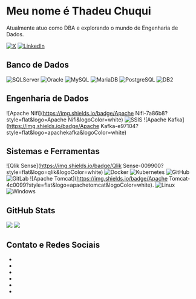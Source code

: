 # Meu nome é Thadeu Chuqui

Atualmente atuo como DBA e explorando o mundo de Engenharia de Dados.

[![X](https://img.shields.io/badge/-000000?style=for-the-badge&logo=X&logoColor=white)](https://x.com/thadeuchuqui)
[![LinkedIn](https://img.shields.io/badge/LinkedIn-000000?style=for-the-badge&logo=LinkedIn&logoColor=white)](https://www.linkedin.com/in/thadeuchuqui)


## Banco de Dados

![SQLServer](https://img.shields.io/badge/SQLServer-0078d4?style=flat&logo=Microsoft&logoColor=white)
![Oracle](https://img.shields.io/badge/Oracle-ff0000?style=flat&logo=Oracle&logoColor=white)
![MySQL](https://img.shields.io/badge/MySQL-3e6e93?style=flat&logo=MySQL&logoColor=white)
![MariaDB](https://img.shields.io/badge/MariaDB-ba7257?style=flat&logo=MariaDB&logoColor=white)
![PostgreSQL](https://img.shields.io/badge/PostgreSQL-336791?style=flat&logo=PostgreSQL&logoColor=white)
![DB2](https://img.shields.io/badge/DB2-0199be?style=flat&logo=DB2&logoColor=white)


## Engenharia de Dados

![Apache Nifi](https://img.shields.io/badge/Apache Nifi-7a86b8?style=flat&logo=Apache Nifi&logoColor=white)
![SSIS](https://img.shields.io/badge/SSIS-006866?style=flat&logo=SSIS&logoColor=white)
![Apache Kafka](https://img.shields.io/badge/Apache Kafka-e97104?style=flat&logo=apachekafka&logoColor=white)


## Sistemas e Ferramentas

![Qlik Sense](https://img.shields.io/badge/Qlik Sense-009900?style=flat&logo=qlik&logoColor=white)
![Docker](https://img.shields.io/badge/Docker-119fed?style=flat&logo=Docker&logoColor=white)
![Kubernetes](https://img.shields.io/badge/Kubernetes-3333ff?style=flat&logo=kubernetes&logoColor=white)
![GitHub](https://img.shields.io/badge/GitHub-080808?style=flat&logo=GitHub&logoColor=white)
![GitLab](https://img.shields.io/badge/GitLab-e34930?style=flat&logo=GitLab&logoColor=white)
![Apache Tomcat](https://img.shields.io/badge/Apache Tomcat-4c0099?style=flat&logo=apachetomcat&logoColor=white).
![Linux](https://img.shields.io/badge/Linux-ffcc10?style=flat&logo=Linux&logoColor=white)
![Windows](https://img.shields.io/badge/Windows-0199be?style=flat&logo=Windows&logoColor=white)


## GitHub Stats

![](https://github-readme-stats.vercel.app/api/top-langs/?username=tchuqui&theme=dracula&hide_border=false&include_all_commits=true&count_private=true&layout=compact)
![](https://github-readme-stats.vercel.app/api?username=tchuqui&theme=dracula&hide_border=false&include_all_commits=true&count_private=true) 


<section>
  <h2 class="mb-5">Contato e Redes Sociais</h2>
  <div class="contacts-social-icons">
    <ul>
  <li>
    <a href="https://github.com/tchuqui" target="_blank" aria-label="GitHub">
      <i class="fa-brands fa-github"></i>
    </a>
  </li>
  <li>
    <a href="https://www.youtube.com/@thadeuchuqui" target="_blank" aria-label="YouTube">
      <i class="fa-brands fa-square-youtube"></i></i>
    </a>
  </li>
  <li>
    <a rel="me" href="https://mastodon.social/@tchuqui" target="_blank" aria-label="Mastodon">
      <i class="fa-brands fa-mastodon"></i>
    </a>
  </li>
  <li>
    <a href="https://www.linkedin.com/in/thadeuchuqui" target="_blank" aria-label="LinkedIn">
      <i class="fa-brands fa-linkedin"></i>
    </a>
  </li>
  <li>
    <a href="https://instagram.com/tchuqui1" target="_blank" aria-label="Instagram">
      <i class="fa-brands fa-square-instagram"></i></i>
    </a>
  </li>
  <li>
    <a href="mailto:tchuqui@gmail.com" target="_blank" aria-label="Email">
      <i class="fa-solid fa-envelope"></i>
    </a>
  </li>
</ul>
  </div>
</section>
